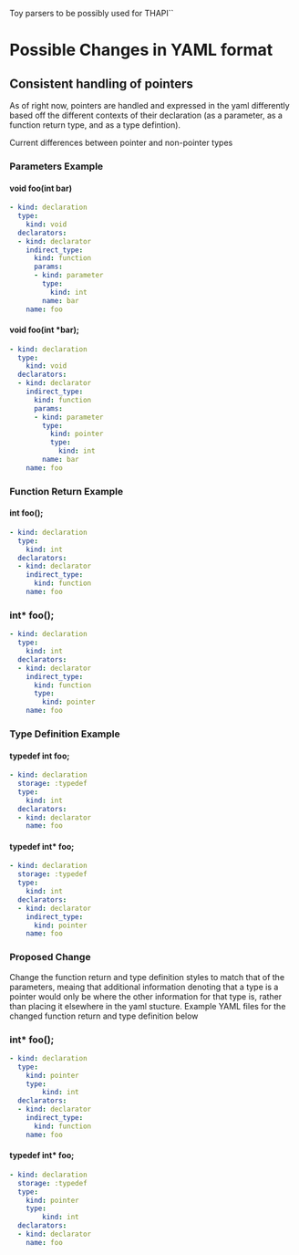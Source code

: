 Toy parsers to be possibly used for THAPI``

# Possible Changes in YAML format

## Consistent handling of pointers

As of right now, pointers are handled and expressed in the yaml differently based off the different contexts of their declaration (as a parameter, as a function return type, and as a type defintion). 

Current differences between pointer and non-pointer types

### Parameters Example

#### void foo(int bar)
```yaml
- kind: declaration
  type:
    kind: void
  declarators:
  - kind: declarator
    indirect_type:
      kind: function
      params:
      - kind: parameter
        type:
          kind: int
        name: bar
    name: foo
```

#### void foo(int *bar);
```yaml
- kind: declaration
  type:
    kind: void
  declarators:
  - kind: declarator
    indirect_type:
      kind: function
      params:
      - kind: parameter
        type:
          kind: pointer
          type:
            kind: int
        name: bar
    name: foo
```

### Function Return Example

#### int foo();
```yaml
- kind: declaration
  type:
    kind: int
  declarators:
  - kind: declarator
    indirect_type:
      kind: function
    name: foo
```

### int* foo();
```yaml
- kind: declaration
  type:
    kind: int
  declarators:
  - kind: declarator
    indirect_type:
      kind: function
      type:
        kind: pointer
    name: foo
```

### Type Definition Example

#### typedef int foo;
```yaml
- kind: declaration
  storage: :typedef
  type:
    kind: int
  declarators:
  - kind: declarator
    name: foo
```

#### typedef int* foo;
```yaml
- kind: declaration
  storage: :typedef
  type:
    kind: int
  declarators:
  - kind: declarator
    indirect_type:
      kind: pointer
    name: foo
```

### Proposed Change

Change the function return and type definition styles to match that of the parameters, meaing that additional information denoting that a type is a pointer would only be where the other information for that type is, rather than placing it elsewhere in the yaml stucture. Example YAML files for the changed function return and type definition below

### int* foo();
```yaml
- kind: declaration
  type:
    kind: pointer
    type:
        kind: int
  declarators:
  - kind: declarator
    indirect_type:
      kind: function
    name: foo
```

#### typedef int* foo;
```yaml
- kind: declaration
  storage: :typedef
  type:
    kind: pointer
    type:
        kind: int
  declarators:
  - kind: declarator
    name: foo
```